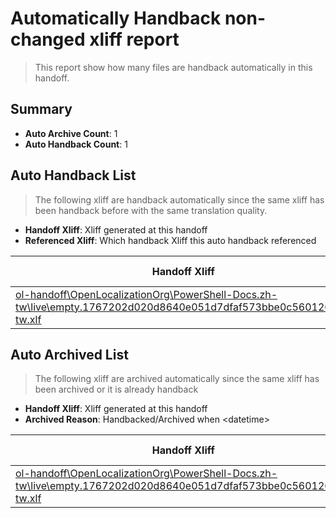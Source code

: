 # Automatically Handback non-changed xliff report
> This report show how many files are handback automatically in this handoff.

## Summary
* **Auto Archive Count**: 1
* **Auto Handback Count**: 1

## Auto Handback List
> The following xliff are handback automatically since the same xliff has been handback before with the same translation quality.

* **Handoff Xliff**: Xliff generated at this handoff
* **Referenced Xliff**: Which handback Xliff this auto handback referenced

| Handoff Xliff | Referenced Xliff | 
| --- | --- | 
| [ol-handoff\OpenLocalizationOrg\PowerShell-Docs.zh-tw\live\empty.1767202d020d8640e051d7dfaf573bbe0c560126.zh-tw.xlf](https://github.com/OpenLocalizationOrg/PowerShell-Docs.handoff/blob/2d5f6dbdba4dafe2878a4a4a554ab2251e3c27ce/ol-handoff/OpenLocalizationOrg/PowerShell-Docs.zh-tw/live/empty.1767202d020d8640e051d7dfaf573bbe0c560126.zh-tw.xlf) | **Empty Handoff File** | 

## Auto Archived List
> The following xliff are archived automatically since the same xliff has been archived or it is already handback

* **Handoff Xliff**: Xliff generated at this handoff
* **Archived Reason**: Handbacked/Archived when &lt;datetime&gt;

| Handoff Xliff | Archived Reason | 
| --- | --- | 
| [ol-handoff\OpenLocalizationOrg\PowerShell-Docs.zh-tw\live\empty.1767202d020d8640e051d7dfaf573bbe0c560126.zh-tw.xlf](https://github.com/OpenLocalizationOrg/PowerShell-Docs.handoff/blob/2d5f6dbdba4dafe2878a4a4a554ab2251e3c27ce/ol-handoff/OpenLocalizationOrg/PowerShell-Docs.zh-tw/live/empty.1767202d020d8640e051d7dfaf573bbe0c560126.zh-tw.xlf) | Handbacked | 


